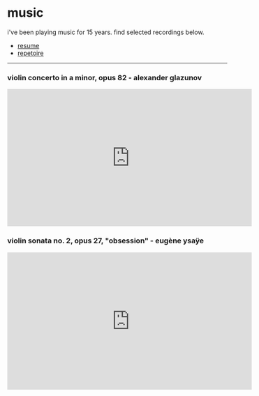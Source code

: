 # music
i've been playing music for 15 years. find selected recordings below.
- [resume](https://docs.google.com/document/d/1ZLc4cQKkgmcxDnS1oJXSCaqyh-3oZEkO1LNEUz8Rcmw/edit)
- [repetoire](https://docs.google.com/document/d/1FM3127EYe8AA8sA4nB22PrUIoWcECERWFumda7vuZhY/edit)
<hr>

### violin concerto in a minor, opus 82 - alexander glazunov
<iframe width="560" height="315" src="https://www.youtube.com/embed/_zU231oIlNk" title="YouTube video player" frameborder="0" allow="accelerometer; autoplay; clipboard-write; encrypted-media; gyroscope; picture-in-picture; web-share" allowfullscreen>
</iframe>

### violin sonata no. 2, opus 27, "obsession" - eugène ysaÿe
<iframe width="560" height="315" src="https://www.youtube.com/embed/sgmUjguaCHU" title="YouTube video player" frameborder="0" allow="accelerometer; autoplay; clipboard-write; encrypted-media; gyroscope; picture-in-picture; web-share" allowfullscreen></iframe>
